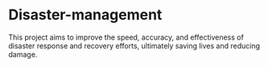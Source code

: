 # Disaster-management
This project aims to improve the speed, accuracy, and effectiveness of disaster response and recovery efforts, ultimately saving lives and reducing damage.
